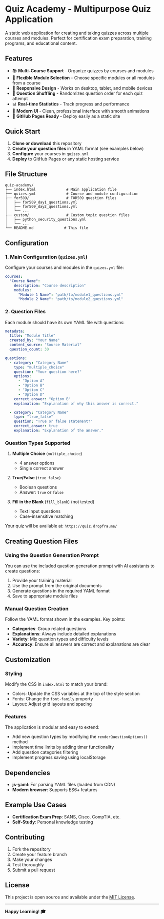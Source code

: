 # Quiz Academy - Multipurpose Quiz Application

A static web application for creating and taking quizzes across multiple courses and modules. Perfect for certification exam preparation, training programs, and educational content.

## Features

- 📚 **Multi-Course Support** - Organize quizzes by courses and modules
- 🎯 **Flexible Module Selection** - Choose specific modules or all modules from a course
- 📱 **Responsive Design** - Works on desktop, tablet, and mobile devices
- 🔀 **Question Shuffling** - Randomizes question order for each quiz attempt
- 📊 **Real-time Statistics** - Track progress and performance
- 🎨 **Modern UI** - Clean, professional interface with smooth animations
- 🚀 **GitHub Pages Ready** - Deploy easily as a static site

## Quick Start

1. **Clone or download** this repository
2. **Create your question files** in YAML format (see examples below)
3. **Configure** your courses in `quizes.yml`
4. **Deploy** to GitHub Pages or any static hosting service

## File Structure

```
quiz-academy/
├── index.html              # Main application file
├── quizes.yml              # Course and module configuration
├── for509/                 # FOR509 question files
│   ├── for509_day1_questions.yml
│   ├── for509_day2_questions.yml
│   └── ...
├── custom/                 # Custom topic question files
│   ├── python_security_questions.yml
│   └── ...
└── README.md              # This file
```

## Configuration

### 1. Main Configuration (`quizes.yml`)

Configure your courses and modules in the `quizes.yml` file:

```yaml
courses:
  "Course Name":
    description: "Course description"
    modules:
      "Module 1 Name": "path/to/module1_questions.yml"
      "Module 2 Name": "path/to/module2_questions.yml"
```

### 2. Question Files

Each module should have its own YAML file with questions:

```yaml
metadata:
  title: "Module Title"
  created_by: "Your Name"
  content_source: "Source Material"
  question_count: 30

questions:
  - category: "Category Name"
    type: "multiple_choice"
    question: "Your question here?"
    options:
      - "Option A"
      - "Option B"
      - "Option C"
      - "Option D"
    correct_answer: "Option B"
    explanation: "Explanation of why this answer is correct."

  - category: "Category Name"
    type: "true_false"
    question: "True or false statement?"
    correct_answer: true
    explanation: "Explanation of the answer."
```

### Question Types Supported

1. **Multiple Choice** (`multiple_choice`)
   - 4 answer options
   - Single correct answer
   
2. **True/False** (`true_false`)
   - Boolean questions
   - Answer: `true` or `false`

3. **Fill in the Blank** (`fill_blank`) (not tested)
   - Text input questions
   - Case-insensitive matching

Your quiz will be available at: `https://quiz.dropfra.me/`

## Creating Question Files

### Using the Question Generation Prompt

You can use the included question generation prompt with AI assistants to create questions:

1. Provide your training material
2. Use the prompt from the original documents
3. Generate questions in the required YAML format
4. Save to appropriate module files

### Manual Question Creation

Follow the YAML format shown in the examples. Key points:

- **Categories**: Group related questions
- **Explanations**: Always include detailed explanations
- **Variety**: Mix question types and difficulty levels
- **Accuracy**: Ensure all answers are correct and explanations are clear

## Customization

### Styling

Modify the CSS in `index.html` to match your brand:

- Colors: Update the CSS variables at the top of the style section
- Fonts: Change the `font-family` property
- Layout: Adjust grid layouts and spacing

### Features

The application is modular and easy to extend:

- Add new question types by modifying the `renderQuestionOptions()` method
- Implement time limits by adding timer functionality
- Add question categories filtering
- Implement progress saving using localStorage

## Dependencies

- **js-yaml**: For parsing YAML files (loaded from CDN)
- **Modern browser**: Supports ES6+ features

## Example Use Cases

- **Certification Exam Prep**: SANS, Cisco, CompTIA, etc.
- **Self-Study**: Personal knowledge testing

## Contributing

1. Fork the repository
2. Create your feature branch
3. Make your changes
4. Test thoroughly
5. Submit a pull request

## License

This project is open source and available under the [MIT License](LICENSE).

---

**Happy Learning! 🎓**
